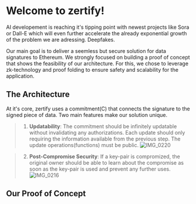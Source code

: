 # **Welcome to zertify!**

AI developement is reaching it's tipping point with newest projects like Sora or Dall-E which will even further accelerate the already exponential growth of the problem we are adressing. Deepfakes. 

Our main goal is to deliver a seemless but secure solution for data signatures to Ethereum. We strongly focused on building a proof of concept that shows the feasibility of our architecture. For this, we chose to leverage zk-technology and proof folding to ensure safety and scalability for the application. 

## **The Architecture**

At it's core, zertify uses a commitment(C) that connects the signature to the signed piece of data. Two main features make our solution unique.

>1. **Updatability**: The commitment should be infinitely updatable without invalidating any authorizations. Each update should only requiring the information available from the previous step. The update operations(functions) must be public.
![IMG_0220](https://github.com/LucasAschenbach/content-commitment-protocol/assets/158106595/4e30d8ac-3c9d-4c78-a752-634a751e6080)   

>2. **Post-Compromise Security**: If a key-pair is compromized, the original owner should be able to learn about the compromise as soon as the key-pair is used and prevent any further uses.
![IMG_0216](https://github.com/LucasAschenbach/content-commitment-protocol/assets/158106595/7c0ee3c7-2abf-49c9-8857-ab4e3ca1fda3)


## **Our Proof of Concept**


